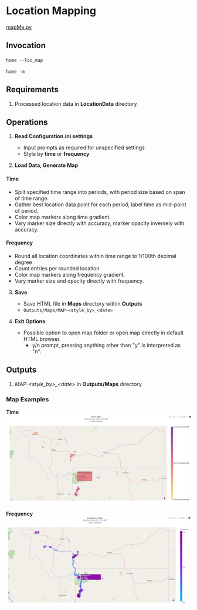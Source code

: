 # Location Mapping

[mapMe.py](/src/GLU/mapMe.py)

## Invocation

`home --loc_map`

`home -m`

## Requirements

1.  Processed location data in **LocationData** directory
	
## Operations

1. **Read Configuration.ini settings**
	- Input prompts as required for unspecified settings
	- Style by **time** or **frequency**

2. **Load Data, Generate Map**
#### Time
+ Split specified time range into periods, with period size based on span of time range.
+ Gather best location data point for each period, label time as mid-point of period.
+ Color map markers along time gradient.
+ Vary marker size directly with accuracy, marker opacity inversely with accuracy.
#### Frequency
+ Round all location coordinates within time range to 1/100th decimal degree
+ Count entries per rounded location.
+ Color map markers along frequency gradient.
+ Vary marker size and opacity directly with frequency.
	
3. **Save**
	- Save HTML file in **Maps** directory within **Outputs**
	- `Outputs/Maps/MAP-<style_by>_<date>`
	
4. **Exit Options**
	- Possible option to open map folder or open map directly in default HTML browser.
		- y/n prompt, pressing anything other than "y" is interpreted as "n".

## Outputs

1. *MAP-\<style_by\>_\<date\>* in **Outputs/Maps** directory

### Map Examples
**Time**
![Time Map](/docs/images/time_map.png)


**Frequency**
![Frequency Map](/docs/images/frequency_map.png)
